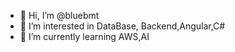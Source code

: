 - 👋 Hi, I’m @bluebmt
- 👀 I’m interested in DataBase, Backend,Angular,C#
- 🌱 I’m currently learning AWS,AI


<!---
bluebmt/bluebmt is a ✨ special ✨ repository because its `README.md` (this file) appears on your GitHub profile.
You can click the Preview link to take a look at your changes.
--->
